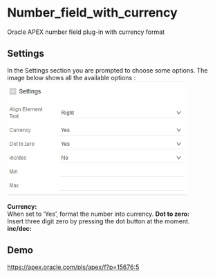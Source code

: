 # Number_field_with_currency
Oracle APEX number field plug-in with currency format
## Settings
In the Settings section you are prompted to choose some options. The image below shows all the available options :</br>
<img src="https://raw.githubusercontent.com/mortezamashhadi/Number_field_with_currency/master/setting.jpg" >

<b>Currency:</b><br>
When set to ‘Yes’, format the number  into currency.
<b>Dot to zero:</b><br>
Insert three digit zero by pressing the dot button at the moment.<br>
<b>inc/dec:</b><br>

## Demo
https://apex.oracle.com/pls/apex/f?p=15676:5

